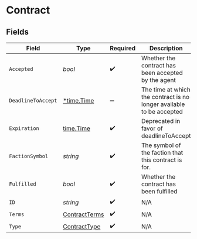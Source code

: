 # Contract


## Fields

| Field                                                                | Type                                                                 | Required                                                             | Description                                                          |
| -------------------------------------------------------------------- | -------------------------------------------------------------------- | -------------------------------------------------------------------- | -------------------------------------------------------------------- |
| `Accepted`                                                           | *bool*                                                               | :heavy_check_mark:                                                   | Whether the contract has been accepted by the agent                  |
| `DeadlineToAccept`                                                   | [*time.Time](https://pkg.go.dev/time#Time)                           | :heavy_minus_sign:                                                   | The time at which the contract is no longer available to be accepted |
| `Expiration`                                                         | [time.Time](https://pkg.go.dev/time#Time)                            | :heavy_check_mark:                                                   | Deprecated in favor of deadlineToAccept                              |
| `FactionSymbol`                                                      | *string*                                                             | :heavy_check_mark:                                                   | The symbol of the faction that this contract is for.                 |
| `Fulfilled`                                                          | *bool*                                                               | :heavy_check_mark:                                                   | Whether the contract has been fulfilled                              |
| `ID`                                                                 | *string*                                                             | :heavy_check_mark:                                                   | N/A                                                                  |
| `Terms`                                                              | [ContractTerms](../../models/shared/contractterms.md)                | :heavy_check_mark:                                                   | N/A                                                                  |
| `Type`                                                               | [ContractType](../../models/shared/contracttype.md)                  | :heavy_check_mark:                                                   | N/A                                                                  |